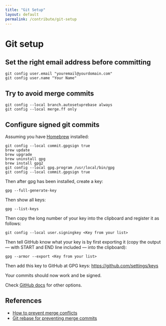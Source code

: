 ```yaml
---
title: "Git Setup"
layout: default
permalink: /contribute/git-setup
---
```


# Git setup

## Set the right email address before committing

```shell
git config user.email "youremail@yourdomain.com"
git config user.name "Your Name"
```

## Try to avoid merge commits

```shell
git config --local branch.autosetuprebase always
git config --local merge.ff only
```

## Configure signed git commits

Assuming you have [Homebrew](https://brew.sh) installed:

```shell
git config --local commit.gpgsign true
brew update
brew upgrade
brew uninstall gpg
brew install gpg2
git config --local gpg.program /usr/local/bin/gpg
git config --local commit.gpgsign true
```

Then after gpg has been installed, create a key:

```shell
gpg --full-generate-key
```

Then show all keys:

```shell
gpg --list-keys
```

Then copy the long number of your key into the clipboard
and register it as follows:

```shell
git config --local user.signingkey <Key from your list>
```

Then tell GitHub know what your key is by first exporting it
(copy the output &mdash; with START and END line included &mdash; into the clipboard):

```shell
gpg --armor --export <Key from your list>
```

Then add this key to GitHub at GPG keys: <https://github.com/settings/keys>

Your commits should now work and be signed.

Check [GitHub docs](https://docs.github.com/en/authentication/managing-commit-signature-verification/signing-commits) for other options.

## References

- [How to prevent merge conflicts](https://dev.to/github/how-to-prevent-merge-conflicts-or-at-least-have-less-of-them-109p)
- [Git rebase for preventing merge commits](https://jenchan.biz/blog/git-rebase-for-preventing-merge-commits)
